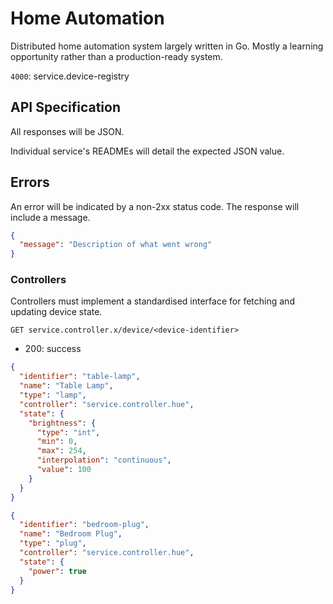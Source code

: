 # Home Automation

Distributed home automation system largely written in Go. Mostly a learning opportunity rather than a production-ready system. 

`4000`: service.device-registry

## API Specification

All responses will be JSON.

Individual service's READMEs will detail the expected JSON value.

## Errors

An error will be indicated by a non-2xx status code. The response will include a message.

```json
{
  "message": "Description of what went wrong"
}
```

### Controllers

Controllers must implement a standardised interface for fetching and updating device state.

`GET service.controller.x/device/<device-identifier>`

- 200: success

```json
{
  "identifier": "table-lamp",
  "name": "Table Lamp",
  "type": "lamp",
  "controller": "service.controller.hue",
  "state": {
    "brightness": {
      "type": "int",
      "min": 0,
      "max": 254,
      "interpolation": "continuous",
      "value": 100
    }
  }
}
```

```json
{
  "identifier": "bedroom-plug",
  "name": "Bedroom Plug",
  "type": "plug",
  "controller": "service.controller.hue",
  "state": {
    "power": true
  }
}
```
